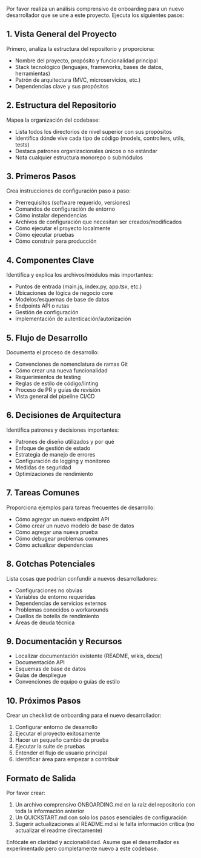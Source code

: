 Por favor realiza un análisis comprensivo de onboarding para un nuevo desarrollador que se une a este proyecto. Ejecuta los siguientes pasos:

## 1. Vista General del Proyecto
Primero, analiza la estructura del repositorio y proporciona:
- Nombre del proyecto, propósito y funcionalidad principal
- Stack tecnológico (lenguajes, frameworks, bases de datos, herramientas)
- Patrón de arquitectura (MVC, microservicios, etc.)
- Dependencias clave y sus propósitos

## 2. Estructura del Repositorio
Mapea la organización del codebase:
- Lista todos los directorios de nivel superior con sus propósitos
- Identifica dónde vive cada tipo de código (models, controllers, utils, tests)
- Destaca patrones organizacionales únicos o no estándar
- Nota cualquier estructura monorepo o submódulos

## 3. Primeros Pasos
Crea instrucciones de configuración paso a paso:
- Prerrequisitos (software requerido, versiones)
- Comandos de configuración de entorno
- Cómo instalar dependencias
- Archivos de configuración que necesitan ser creados/modificados
- Cómo ejecutar el proyecto localmente
- Cómo ejecutar pruebas
- Cómo construir para producción

## 4. Componentes Clave
Identifica y explica los archivos/módulos más importantes:
- Puntos de entrada (main.js, index.py, app.tsx, etc.)
- Ubicaciones de lógica de negocio core
- Modelos/esquemas de base de datos
- Endpoints API o rutas
- Gestión de configuración
- Implementación de autenticación/autorización

## 5. Flujo de Desarrollo
Documenta el proceso de desarrollo:
- Convenciones de nomenclatura de ramas Git
- Cómo crear una nueva funcionalidad
- Requerimientos de testing
- Reglas de estilo de código/linting
- Proceso de PR y guías de revisión
- Vista general del pipeline CI/CD

## 6. Decisiones de Arquitectura
Identifica patrones y decisiones importantes:
- Patrones de diseño utilizados y por qué
- Enfoque de gestión de estado
- Estrategia de manejo de errores
- Configuración de logging y monitoreo
- Medidas de seguridad
- Optimizaciones de rendimiento

## 7. Tareas Comunes
Proporciona ejemplos para tareas frecuentes de desarrollo:
- Cómo agregar un nuevo endpoint API
- Cómo crear un nuevo modelo de base de datos
- Cómo agregar una nueva prueba
- Cómo debugear problemas comunes
- Cómo actualizar dependencias

## 8. Gotchas Potenciales
Lista cosas que podrían confundir a nuevos desarrolladores:
- Configuraciones no obvias
- Variables de entorno requeridas
- Dependencias de servicios externos
- Problemas conocidos o workarounds
- Cuellos de botella de rendimiento
- Áreas de deuda técnica

## 9. Documentación y Recursos
- Localizar documentación existente (README, wikis, docs/)
- Documentación API
- Esquemas de base de datos
- Guías de despliegue
- Convenciones de equipo o guías de estilo

## 10. Próximos Pasos
Crear un checklist de onboarding para el nuevo desarrollador:
1. Configurar entorno de desarrollo
2. Ejecutar el proyecto exitosamente
3. Hacer un pequeño cambio de prueba
4. Ejecutar la suite de pruebas
5. Entender el flujo de usuario principal
6. Identificar área para empezar a contribuir

## Formato de Salida
Por favor crear:
1. Un archivo comprensivo ONBOARDING.md en la raíz del repositorio con toda la información anterior
2. Un QUICKSTART.md con solo los pasos esenciales de configuración
3. Sugerir actualizaciones al README.md si le falta información crítica (no actualizar el readme directamente)

Enfócate en claridad y accionabilidad. Asume que el desarrollador es experimentado pero completamente nuevo a este codebase.